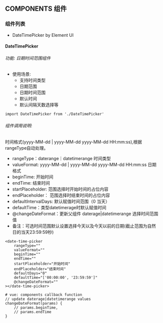 ## COMPONENTS 组件

### 组件列表

* DateTimePicker by Element UI

#### DateTimePicker

###### 功能: 日期时间范围组件
* 使用场景:
    * 支持时间类型
    * 日期范围
    * 日期时间范围
    * 默认时间
    * 默认间隔天数选择等

```
import DateTimePicker from './DateTimePicker'
```

###### 组件调用说明:
时间格式(yyyy-MM-dd | yyyy-MM-dd yyyy-MM-dd HH:mm:ss),根据rangeType自动处理。
* rangeType：daterange｜datetimerange 时间类型
* valueFormat: yyyy-MM-dd | yyyy-MM-dd yyyy-MM-dd HH:mm:ss 日期格式
* beginTime: 开始时间 
* endTime: 结束时间
* startPlaceholder: 范围选择时开始时间的占位内容
* endPlaceholder： 范围选择时结束时间的占位内容
* defaultIntervalDays: 默认赋值时间范围（0 当天）
* defaultTime：类型datetimerage时默认赋值时间
* @changeDateFormat：更新父组件 daterage|datetimerange 选择时间范围值
* 备注：可选时间范围默认设置选择今天以及今天以前的日期(截止范围为自然日的当天23:59:59秒)
```
<date-time-picker 
    rangeType="" 
    valueFormat="" 
    beginTime="" 
    endTime="" 
    startPlaceholder="开始时间"
    endPlaceholder="结束时间"
    defaultDays="0"
    defaultTime="['00:00:00', '23:59:59']"
    @changeDateFormat=""
></date-time-picker>

# vue: components callback function
// update daterage|datetimerange values
changeDateFormat(params) {
    // params.beginTime, 
    // params.endTime
}
```
